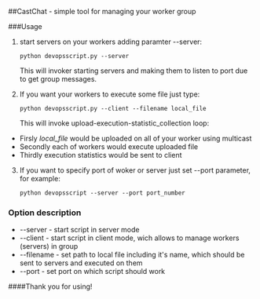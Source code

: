 ##CastChat - simple tool for managing your worker group

###Usage

1. start servers on your workers adding paramter --server:

    `python devopsscript.py --server`

    This will invoker starting servers and making them to listen to port due to get group messages.

2. If you want your workers to execute some file just type:

    `python devopsscript.py --client --filename local_file`

    This will invoke upload-execution-statistic_collection loop:
  
  * Firsly *local_file* would be uploaded on all of your worker using multicast
  * Secondly each of workers would execute uploaded file
  * Thirdly execution statistics would be sent to client 

3. If you want to specify port of woker or server just set --port parameter, for example:

    `python devopsscript --server --port port_number`

### Option description

* --server - start script in server mode
* --client - start script in client mode, wich allows to manage workers (servers) in group
* --filename - set path to local file including it's name, which should be sent to servers and executed on them
* --port - set port on which script should work

####Thank you for using!
